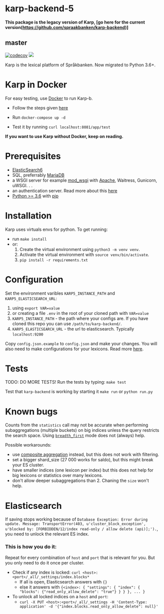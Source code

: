# karp-backend-5

**This package is the legacy version of Karp, [go here for the current version(https://github.com/spraakbanken/karp-backend)]**

## master

[![codecov](https://codecov.io/gh/spraakbanken/karp-backend-v5/branch/master/graph/badge.svg)](https://codecov.io/gh/spraakbanken/karp-backend-v5)
[![](https://github.com/spraakbanken/karp-backend-v5/workflows/Build/badge.svg)](https://github.com/spraakbanken/karp-backend-v5/actions)

Karp is the lexical platform of Språkbanken.
Now migrated to Python 3.6+.

# Karp in Docker

For easy testing, use [Docker](https://docs.docker.com/engine/installation/) to run Karp-b.

- Follow the steps given [here](https://github.com/spraakbanken/karp-docker)

- Run `docker-compose up -d`
- Test it by running `curl localhost:8081/app/test`

**If you want to use Karp without Docker, keep on reading.**

# Prerequisites

- [ElasticSearch6](https://www.elastic.co/downloads/past-releases/elasticsearch-6-3-0)
- SQL, preferrably [MariaDB](https://mariadb.org/)
- a WSGI server
  for example [mod_wsgi](http://modwsgi.readthedocs.io/en/develop/) with [Apache](http://httpd.apache.org/), Waitress, Gunicorn, uWSGI. . .
- an authentication server. Read more about this [here](https://github.com/spraakbanken/karp-docker/blob/master/dummyauth/README.md)
- [Python >= 3.6](https://www.python.org/downloads/) with [pip](http://pip.readthedocs.org/en/stable/installing/)

# Installation

Karp uses virtuals envs for python. To get running:

- run `make install`
- or:
  1. Create the virtual environment using `python3 -m venv venv`.
  2. Activate the virtual environment with `source venv/bin/activate`.
  3. `pip install -r requirements.txt`

# Configuration

Set the environment varibles `KARP5_INSTANCE_PATH` and `KARP5_ELASTICSEARCH_URL`:

1. using `export VAR=value`
2. or creating a file `.env` in the root of your cloned path with `VAR=value`
3. `KARP5_INSTANCE_PATH` - the path where your configs are. If you have cloned this repo you can use `/path/to/karp-backend/`.
4. `KARP5_ELASTICSEARCH_URL` - the url to elasticsearch. Typically `localhost:9200`

Copy `config.json.example` to `config.json` and make your changes.
You will also need to make configurations for your lexicons.
Read more [here](doc/manual.md).

# Tests

TODO: DO MORE TESTS!
Run the tests by typing: `make test`

Test that `karp-backend` is working by starting it
`make run` or `python run.py`

# Known bugs

Counts from the `statistics` call may not be accurate when performing
subaggregations (multiple buckets) on big indices unless the query
restricts the search space. Using
[`breadth_first`](https://www.elastic.co/guide/en/elasticsearch/reference/current/search-aggregations-bucket-terms-aggregation.html#_collect_mode) mode does not (always) help.

Possible workarounds:

- use [composite aggregation](https://www.elastic.co/guide/en/elasticsearch/reference/current/search-aggregations-bucket-composite-aggregation.html) instead, but this does not work with filtering.
- set a bigger shard_size (27 000 works for saldo), but this might break your ES cluster.
- have smaller indices (one lexicon per index) but this does not help for big lexicons or statistics over many lexicons.
- don't allow deeper subaggregations than 2. Chaning the `size` won't help.

# Elasticsearch

If saving stops working because of `Database Exception: Error during update. Message: TransportError(403, u'cluster_block_exception', u'blocked by: [FORBIDDEN/12/index read-only / allow delete (api)];').`, you need to unlock the relevant ES index.

### This is how you do it:

Repeat for every combination of `host` and `port` that is relevant for you. But you only need to do it once per cluster.

- Check if any index is locked: `curl <host>:<port>/_all/_settings/index.blocks*`
  - If all is open, Elasticsearch answers with `{}`
  - else it answers with `{<index>: { "settings": { "index": { "blocks": {"read_only_allow_delete": "true"} } } }, ... }`
- To unlock all locked indices on a `host` and `port`:
  - `curl -X PUT <host>:<port>/_all/_settings -H 'Content-Type: application' -d '{"index.blocks.read_only_allow_delete": null}'`
